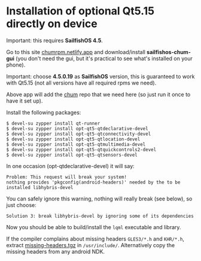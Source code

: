 # Installation of optional Qt5.15 directly on device

Important: this requires **SailfishOS 4.5**.

Go to this site [chumrpm.netlify.app](https://chumrpm.netlify.app/) and
download/install **sailfishos-chum-gui** (you don't need the gui, but it's
practical to see what's installed on your phone).

Important: choose **4.5.0.19** as **SailfishOS** version, this is guaranteed
to work with Qt5.15 (not all versions have all required rpms we need).

Above app will add the [chum](https://repo.sailfishos.org/obs/sailfishos:/chum/)
repo that we need here (so just run it once to have it set up).

Install the following packages:
```
$ devel-su zypper install qt-runner
$ devel-su zypper install opt-qt5-qtdeclarative-devel
$ devel-su zypper install opt-qt5-qtconnectivity-devel
$ devel-su zypper install opt-qt5-qtlocation-devel
$ devel-su zypper install opt-qt5-qtmultimedia-devel
$ devel-su zypper install opt-qt5-qtquickcontrols2-devel
$ devel-su zypper install opt-qt5-qtsensors-devel
```
In one occasion (opt-qtdeclarative-devel) it will say:
```
Problem: This request will break your system!
nothing provides 'pkgconfig(android-headers)' needed by the to be installed libhybris-devel
```
You can safely ignore this warning, nothing will really break (see below),
so just choose:
```
Solution 3: break libhybris-devel by ignoring some of its dependencies
```

Now you should be able to build/install the `lqml` executable and library.

If the compiler complains about missing headers `GLES3/*.h` and `KHR/*.h`,
extract [missing-headers.tgz](missing-headers.tgz) in `/usr/include/`.
Alternatively copy the missing headers from any android NDK.
